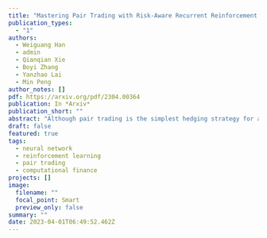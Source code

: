 ```yaml
---
title: "Mastering Pair Trading with Risk-Aware Recurrent Reinforcement Learning"
publication_types:
  - "1"
authors:
  - Weiguang Han
  - admin
  - Qianqian Xie
  - Boyi Zhang
  - Yanzhao Lai
  - Min Peng
author_notes: []
pdf: https://arxiv.org/pdf/2304.00364
publication: In *Arxiv*
publication_short: ""
abstract: "Although pair trading is the simplest hedging strategy for an investor to eliminate market risk, it is still a great challenge for reinforcement learning (RL) methods to perform pair trading as human expertise. It requires RL methods to make thousands of correct actions that nevertheless have no obvious relations to the overall trading profit, and to reason over infinite states of the time-varying market most of which have never appeared in history. However, existing RL methods ignore the temporal connections between asset price movements and the risk of the performed trading. These lead to frequent tradings with high transaction costs and potential losses, which barely reach the human expertise level of trading. Therefore, we introduce CREDIT, a risk-aware agent capable of learning to exploit long-term trading opportunities in pair trading similar to a human expert. CREDIT is the first to apply bidirectional GRU along with the temporal attention mechanism to fully consider the temporal correlations embedded in the states, which allows CREDIT to capture long-term patterns of the price movements of two assets to earn higher profit. We also design the risk-aware reward inspired by the economic theory, that models both the profit and risk of the tradings during the trading period. It helps our agent to master pair trading with a robust trading preference that avoids risky trading with possible high returns and losses. Experiments show that it outperforms existing reinforcement learning methods in pair trading and achieves a significant profit over five years of U.S. stock data."
draft: false
featured: true
tags:
  - neural network
  - reinforcement learning
  - pair trading
  - computational finance
projects: []
image:
  filename: ""
  focal_point: Smart
  preview_only: false
summary: ""
date: 2023-04-01T06:49:52.462Z
---
```


